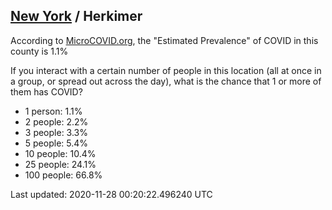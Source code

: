 
## [New York](/united-states/new-york) / Herkimer

According to [MicroCOVID.org](http://microcovid.org),
the "Estimated Prevalence" of COVID in this county is 1.1%

If you interact with a certain number of people in this location
(all at once in a group, or spread out across the day), what is the chance that
1 or more of them has COVID?

- 1 person: 1.1%
- 2 people: 2.2%
- 3 people: 3.3%
- 5 people: 5.4%
- 10 people: 10.4%
- 25 people: 24.1%
- 100 people: 66.8%

Last updated: 2020-11-28 00:20:22.496240 UTC

